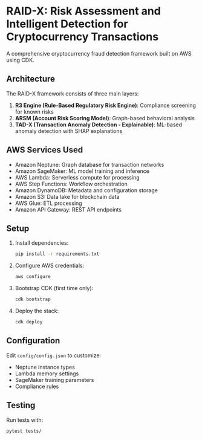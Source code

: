 # RAID-X: Risk Assessment and Intelligent Detection for Cryptocurrency Transactions

A comprehensive cryptocurrency fraud detection framework built on AWS using CDK.

## Architecture

The RAID-X framework consists of three main layers:

1. **R3 Engine (Rule-Based Regulatory Risk Engine)**: Compliance screening for known risks
2. **ARSM (Account Risk Scoring Model)**: Graph-based behavioral analysis 
3. **TAD-X (Transaction Anomaly Detection - Explainable)**: ML-based anomaly detection with SHAP explanations

## AWS Services Used

- Amazon Neptune: Graph database for transaction networks
- Amazon SageMaker: ML model training and inference
- AWS Lambda: Serverless compute for processing
- AWS Step Functions: Workflow orchestration
- Amazon DynamoDB: Metadata and configuration storage
- Amazon S3: Data lake for blockchain data
- AWS Glue: ETL processing
- Amazon API Gateway: REST API endpoints

## Setup

1. Install dependencies:
   ```bash
   pip install -r requirements.txt
   ```

2. Configure AWS credentials:
   ```bash
   aws configure
   ```

3. Bootstrap CDK (first time only):
   ```bash
   cdk bootstrap
   ```

4. Deploy the stack:
   ```bash
   cdk deploy
   ```

## Configuration

Edit `config/config.json` to customize:
- Neptune instance types
- Lambda memory settings
- SageMaker training parameters
- Compliance rules

## Testing

Run tests with:
```bash
pytest tests/
```
